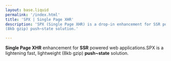 ```yaml
---
layout: base.liquid
permalink: '/index.html'
title: 'SPX | Single Page XHR'
description: 'SPX (Single Page XHR) is a drop-in enhancement for SSR powered web applications. A lightening fast, lightweight
(8kb gzip) push~state solution.'

---
```


<strong>Single Page XHR</strong> enhancement for <strong>SSR</strong> powered web applications.<span class="d-inline d-md-block">SPX is a lightening fast, lightweight (8kb gzip) <strong>push~state</strong> solution.</span>
